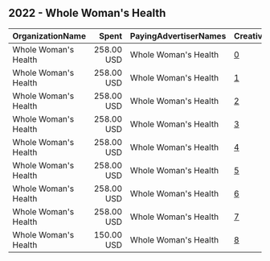 ## 2022 - Whole Woman's Health 
|OrganizationName|Spent|PayingAdvertiserNames|CreativeUrls|Impressions|Genders|AgeBrackets|CountryCodes|BillingAddresses|CandidateBallotInformation|
|:---|---:|:---|:---|---:|:---|:---|:---|:---|:---|
|Whole Woman's Health|258.00 USD|Whole Woman's Health|[0](https://www.snap.com/political-ads/asset/04020ade8968cfd419b15e6845811eb6f753af09e29a95a1d6dabbcf923f3981?mediaType=mp4)|29,871|FEMALE|25-40|united states|"1001 E. Market Street,Charlottesville,22902,US"||
|Whole Woman's Health|258.00 USD|Whole Woman's Health|[1](https://www.snap.com/political-ads/asset/eda6a5a1470674bceaff2d357164001b7430afcdf7a69edf8caf141b9aee1636?mediaType=mp4)|25,600|FEMALE|25-40|united states|"1001 E. Market Street,Charlottesville,22902,US"||
|Whole Woman's Health|258.00 USD|Whole Woman's Health|[2](https://www.snap.com/political-ads/asset/62971529b6b0f9f91dc8fabbe244ec20d33627a8028c759e1f26ad76dd749667?mediaType=mp4)|29,520|FEMALE|25-40|united states|"1001 E. Market Street,Charlottesville,22902,US"||
|Whole Woman's Health|258.00 USD|Whole Woman's Health|[3](https://www.snap.com/political-ads/asset/37973f3fb34ac401bdce2963667c2ce879d4ed554dc2e4241503c11e7060d971?mediaType=mp4)|54,102|FEMALE|18-25|united states|"1001 E. Market Street,Charlottesville,22902,US"|Texans Following the Fall of Roe|
|Whole Woman's Health|258.00 USD|Whole Woman's Health|[4](https://www.snap.com/political-ads/asset/04020ade8968cfd419b15e6845811eb6f753af09e29a95a1d6dabbcf923f3981?mediaType=mp4)|29,402|FEMALE|25-40|united states|"1001 E. Market Street,Charlottesville,22902,US"||
|Whole Woman's Health|258.00 USD|Whole Woman's Health|[5](https://www.snap.com/political-ads/asset/67669e908a40523f92e13ec1c97139a3041bf7c5f71939281835a7a43250a148?mediaType=mp4)|28,111|FEMALE|25-40|united states|"1001 E. Market Street,Charlottesville,22902,US"||
|Whole Woman's Health|258.00 USD|Whole Woman's Health|[6](https://www.snap.com/political-ads/asset/37973f3fb34ac401bdce2963667c2ce879d4ed554dc2e4241503c11e7060d971?mediaType=mp4)|26,268|FEMALE|26-40|united states|"1001 E. Market Street,Charlottesville,22902,US"|Texans Following the Fall of Roe|
|Whole Woman's Health|258.00 USD|Whole Woman's Health|[7](https://www.snap.com/political-ads/asset/04020ade8968cfd419b15e6845811eb6f753af09e29a95a1d6dabbcf923f3981?mediaType=mp4)|115,285|FEMALE|24-|united states|"1001 E. Market Street,Charlottesville,22902,US"||
|Whole Woman's Health|150.00 USD|Whole Woman's Health|[8](https://www.snap.com/political-ads/asset/cfc53cd73510984882197ad0370264b0fefe5ae9237913635418e449c172a598?mediaType=jpeg)|122,554|||united states|"1001 E. Market Street,Charlottesville,22902,US"||
